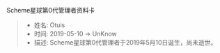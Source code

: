 Scheme星球第0代管理者资料卡

> - 姓名: Otuis
> - 时间: 2019-05-10 -> UnKnow
> - 描述: Scheme星球第0代管理者于2019年5月10日诞生，尚未逝世。
